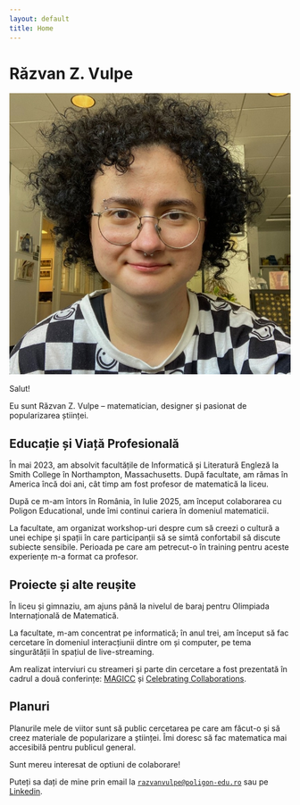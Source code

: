 ```yaml
---
layout: default
title: Home
---
```


<!-- Google tag (gtag.js) -->
<script async src="https://www.googletagmanager.com/gtag/js?id=G-2SJLNGNK0T"></script>
<script>
  window.dataLayer = window.dataLayer || [];
  function gtag(){dataLayer.push(arguments);}
  gtag('js', new Date());

  gtag('config', 'G-2SJLNGNK0T');
</script>

# Răzvan Z. Vulpe

<img src="./assets/razvan.jpg" style="max-width=25%;" />

Salut! 

Eu sunt Răzvan Z. Vulpe – matematician, designer și pasionat de popularizarea științei. 

## Educație și Viață Profesională 

În mai 2023, am absolvit facultățile de Informatică și Literatură Engleză la Smith College în Northampton, Massachusetts. După facultate, am rămas în America încă doi ani, cât timp am fost profesor de matematică la liceu.  

După ce m-am întors în România, în Iulie 2025, am început colaborarea cu Poligon Educational, unde îmi continui cariera în domeniul matematicii. 

La facultate, am organizat workshop-uri despre cum să creezi o cultură a unei echipe și spații în care participanții să se simtă confortabil să discute subiecte sensibile. Perioada pe care am petrecut-o în training pentru aceste experiențe m-a format ca profesor. 

## Proiecte și alte reușite

În liceu și gimnaziu, am ajuns până la nivelul de baraj pentru Olimpiada Internațională de Matematică. 

La facultate, m-am concentrat pe informatică; în anul trei, am început să fac cercetare în domeniul interacțiunii dintre om și computer, pe tema singurătății în spațiul de live-streaming. 

Am realizat interviuri cu streameri și parte din cercetare a fost prezentată în cadrul a două conferințe: [MAGICC](https://magicc.acm.org/) și [Celebrating Collaborations](https://www.smith.edu/about-smith/college-events/celebrating-collaborations).

## Planuri

Planurile mele de viitor sunt să public cercetarea pe care am făcut-o și să creez materiale de popularizare a științei. Îmi doresc să fac matematica mai accesibilă pentru publicul general. 

Sunt mereu interesat de optiuni de colaborare! 

Puteți sa dați de mine prin email la [`razvanvulpe@poligon-edu.ro`](mailto:razvanvulpe@poligon-edu.ro) sau pe [Linkedin](https://www.linkedin.com/in/rhys-z-vulpe/).